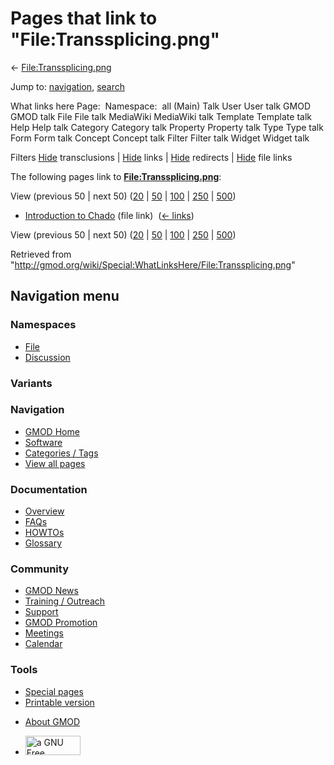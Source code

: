 <div id="mw-page-base" class="noprint">

</div>

<div id="mw-head-base" class="noprint">

</div>

<div id="content" class="mw-body" role="main">

<span id="top"></span>

<div id="mw-js-message" style="display:none;">

</div>



# <span dir="auto">Pages that link to "File:Transsplicing.png"</span>

<div id="bodyContent">

<div id="contentSub">

←
[File:Transsplicing.png](/wiki/File:Transsplicing.png "File:Transsplicing.png")

</div>

<div id="jump-to-nav" class="mw-jump">

Jump to: [navigation](#mw-navigation), [search](#p-search)

</div>

<div id="mw-content-text">

What links here Page:  Namespace:  all (Main) Talk User User talk GMOD
GMOD talk File File talk MediaWiki MediaWiki talk Template Template talk
Help Help talk Category Category talk Property Property talk Type Type
talk Form Form talk Concept Concept talk Filter Filter talk Widget
Widget talk

Filters
[Hide](/mediawiki/index.php?title=Special:WhatLinksHere/File:Transsplicing.png&hidetrans=1 "Special:WhatLinksHere/File:Transsplicing.png")
transclusions \|
[Hide](/mediawiki/index.php?title=Special:WhatLinksHere/File:Transsplicing.png&hidelinks=1 "Special:WhatLinksHere/File:Transsplicing.png")
links \|
[Hide](/mediawiki/index.php?title=Special:WhatLinksHere/File:Transsplicing.png&hideredirs=1 "Special:WhatLinksHere/File:Transsplicing.png")
redirects \|
[Hide](/mediawiki/index.php?title=Special:WhatLinksHere/File:Transsplicing.png&hideimages=1 "Special:WhatLinksHere/File:Transsplicing.png")
file links

The following pages link to
**[File:Transsplicing.png](/wiki/File:Transsplicing.png "File:Transsplicing.png")**:

View (previous 50 \| next 50)
([20](/mediawiki/index.php?title=Special:WhatLinksHere/File:Transsplicing.png&limit=20 "Special:WhatLinksHere/File:Transsplicing.png")
\|
[50](/mediawiki/index.php?title=Special:WhatLinksHere/File:Transsplicing.png&limit=50 "Special:WhatLinksHere/File:Transsplicing.png")
\|
[100](/mediawiki/index.php?title=Special:WhatLinksHere/File:Transsplicing.png&limit=100 "Special:WhatLinksHere/File:Transsplicing.png")
\|
[250](/mediawiki/index.php?title=Special:WhatLinksHere/File:Transsplicing.png&limit=250 "Special:WhatLinksHere/File:Transsplicing.png")
\|
[500](/mediawiki/index.php?title=Special:WhatLinksHere/File:Transsplicing.png&limit=500 "Special:WhatLinksHere/File:Transsplicing.png"))

- [Introduction to
  Chado](/wiki/Introduction_to_Chado "Introduction to Chado") (file
  link) ‎ <span class="mw-whatlinkshere-tools">([←
  links](/mediawiki/index.php?title=Special:WhatLinksHere&target=Introduction+to+Chado "Special:WhatLinksHere"))</span>

View (previous 50 \| next 50)
([20](/mediawiki/index.php?title=Special:WhatLinksHere/File:Transsplicing.png&limit=20 "Special:WhatLinksHere/File:Transsplicing.png")
\|
[50](/mediawiki/index.php?title=Special:WhatLinksHere/File:Transsplicing.png&limit=50 "Special:WhatLinksHere/File:Transsplicing.png")
\|
[100](/mediawiki/index.php?title=Special:WhatLinksHere/File:Transsplicing.png&limit=100 "Special:WhatLinksHere/File:Transsplicing.png")
\|
[250](/mediawiki/index.php?title=Special:WhatLinksHere/File:Transsplicing.png&limit=250 "Special:WhatLinksHere/File:Transsplicing.png")
\|
[500](/mediawiki/index.php?title=Special:WhatLinksHere/File:Transsplicing.png&limit=500 "Special:WhatLinksHere/File:Transsplicing.png"))

</div>

<div class="printfooter">

Retrieved from
"<http://gmod.org/wiki/Special:WhatLinksHere/File:Transsplicing.png>"

</div>

<div id="catlinks" class="catlinks catlinks-allhidden">

</div>

<div class="visualClear">

</div>

</div>

</div>

<div id="mw-navigation">

## Navigation menu

<div id="mw-head">



<div id="left-navigation">

<div id="p-namespaces" class="vectorTabs" role="navigation"
aria-labelledby="p-namespaces-label">

### Namespaces

- <span id="ca-nstab-image"><a href="/wiki/File:Transsplicing.png" accesskey="c"
  title="View the file page [c]">File</a></span>
- <span id="ca-talk"><a
  href="/mediawiki/index.php?title=File_talk:Transsplicing.png&amp;action=edit&amp;redlink=1"
  accesskey="t"
  title="Discussion about the content page [t]">Discussion</a></span>

</div>

<div id="p-variants" class="vectorMenu emptyPortlet" role="navigation"
aria-labelledby="p-variants-label">

### 

### Variants[](#)

<div class="menu">

</div>

</div>

</div>

<div id="right-navigation">





</div>



</div>

</div>

</div>

<div id="mw-panel">

<div id="p-logo" role="banner">

<a href="/wiki/Main_Page"
style="background-image: url(http://gmod.org/images/GMOD-cogs.png);"
title="Visit the main page"></a>

</div>

<div id="p-Navigation" class="portal" role="navigation"
aria-labelledby="p-Navigation-label">

### Navigation

<div class="body">

- <span id="n-GMOD-Home">[GMOD Home](/wiki/Main_Page)</span>
- <span id="n-Software">[Software](/wiki/GMOD_Components)</span>
- <span id="n-Categories-.2F-Tags">[Categories /
  Tags](/wiki/Categories)</span>
- <span id="n-View-all-pages">[View all
  pages](/wiki/Special:AllPages)</span>

</div>

</div>

<div id="p-Documentation" class="portal" role="navigation"
aria-labelledby="p-Documentation-label">

### Documentation

<div class="body">

- <span id="n-Overview">[Overview](/wiki/Overview)</span>
- <span id="n-FAQs">[FAQs](/wiki/Category:FAQ)</span>
- <span id="n-HOWTOs">[HOWTOs](/wiki/Category:HOWTO)</span>
- <span id="n-Glossary">[Glossary](/wiki/Glossary)</span>

</div>

</div>

<div id="p-Community" class="portal" role="navigation"
aria-labelledby="p-Community-label">

### Community

<div class="body">

- <span id="n-GMOD-News">[GMOD News](/wiki/GMOD_News)</span>
- <span id="n-Training-.2F-Outreach">[Training /
  Outreach](/wiki/Training_and_Outreach)</span>
- <span id="n-Support">[Support](/wiki/Support)</span>
- <span id="n-GMOD-Promotion">[GMOD
  Promotion](/wiki/GMOD_Promotion)</span>
- <span id="n-Meetings">[Meetings](/wiki/Meetings)</span>
- <span id="n-Calendar">[Calendar](/wiki/Calendar)</span>

</div>

</div>

<div id="p-tb" class="portal" role="navigation"
aria-labelledby="p-tb-label">

### Tools

<div class="body">

- <span id="t-specialpages"><a href="/wiki/Special:SpecialPages" accesskey="q"
  title="A list of all special pages [q]">Special pages</a></span>
- <span id="t-print"><a
  href="/mediawiki/index.php?title=Special:WhatLinksHere/File:Transsplicing.png&amp;printable=yes"
  rel="alternate" accesskey="p"
  title="Printable version of this page [p]">Printable version</a></span>

</div>

</div>

</div>

</div>

<div id="footer" role="contentinfo">

- <span id="footer-places-about">[About
  GMOD](/wiki/GMOD:About "GMOD:About")</span>

<!-- -->

- <span id="footer-copyrightico">[<img src="http://www.gnu.org/graphics/gfdl-logo-small.png" width="88"
  height="31" alt="a GNU Free Documentation License" />](http://www.gnu.org/licenses/fdl-1.3.html)</span>




</div>

